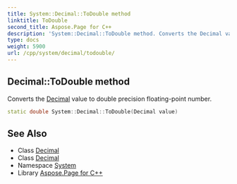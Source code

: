 ```yaml
---
title: System::Decimal::ToDouble method
linktitle: ToDouble
second_title: Aspose.Page for C++
description: 'System::Decimal::ToDouble method. Converts the Decimal value to double precision floating-point number in C++.'
type: docs
weight: 5900
url: /cpp/system/decimal/todouble/
---
```

## Decimal::ToDouble method


Converts the [Decimal](../) value to double precision floating-point number.

```cpp
static double System::Decimal::ToDouble(Decimal value)
```

## See Also

* Class [Decimal](../)
* Class [Decimal](../)
* Namespace [System](../../)
* Library [Aspose.Page for C++](../../../)
